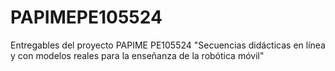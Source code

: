 # PAPIMEPE105524
Entregables del proyecto PAPIME PE105524 "Secuencias didácticas en línea y con modelos reales para la enseñanza de la robótica móvil"
